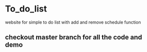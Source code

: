# To_do_list
website for simple to do list with add and remove schedule function

## checkout master branch for all the code and demo
